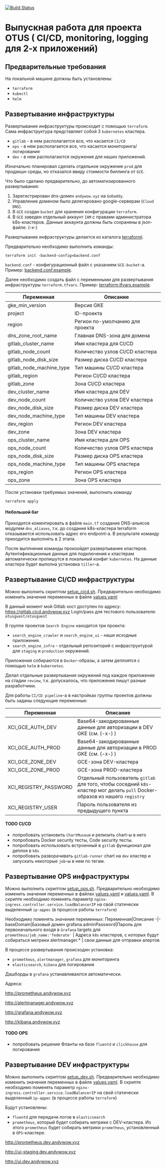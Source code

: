 [![Build Status](https://travis-ci.org/andywow/andywow_gw.svg?branch=master)](https://travis-ci.org/andywow/andywow_gw)

# Выпускная работа для проекта OTUS ( CI/CD, monitoring, logging для 2-х приложений)

## Предварительные требования

На локальной машине должны быть установлены:
- `terraform`
- `kubectl`
- `helm`

## Развертывание инфраструктуры

Развертывание инфраструктуры происходит с помощью `terraform`. Сама
инфраструктура представляет собой 3 `kubernetes` кластера.
- `gitlab` - в нем располагается все, что касается `CI/CD`
- `ops` - в нем располагается все, что касается мониторинга/логирования
- `dev` - в нем располагаются окружения для наших приложений.

Изначально планировал сделать отдельное окружение `prod` для продакшн среды, но
отказался ввиду стоимости биллинга от `GCE`.

Что было сделано предварительно, до автоматизированного развертывания:

1. Зарегистрирован dns-домен `andywow.xyz` на `GoDaddy`.
2. Управление доменом было делегировано google-серверам (`Cloud DNS`).
3. В `GCE` создан `bucket` для хранения конфигурации `terraform`.
4. В `GCE` заведен отдельный аккаунт `IAM` с правами администратора
k8s-кластеров. Данные аккаунта должны быть сохранены в json-файле. (-x-)

Развертывание инфраструктуры делается из каталога [terraforml](./terraform).

Предварительно необходимо выполнить команды:
```
terraform init -backend-config=backend.conf
```
`backend.conf` - конфигурационный файл с указанием `GCE-bucket`-а.
Пример: [backend.conf.example](./terraform/backend.conf.example).

Далее необходимо создать файл с переменными для развертывания инфраструктуры
`terraform.tfvars`. Пример:
[terraform.tfvars.example](./terraform/terraform.tfvars.example).

Переменная|Описание
-|-
gke_min_version|Версия GKE
project|ID-проекта
region|Регион по-умолчанию для проекта
dns_zone_root_name|Главная DNS-зона для домена
gitlab_cluster_name|Имя кластера для CI/CD
gitlab_node_count|Количество узлов CI/CD кластера
gitlab_node_disk_size|Размер диска CI/CD кластера
gitlab_node_machine_type|Тип машины CI/CD кластера
gitlab_region|Регион CI/CD кластера
gitlab_zone|Зона CI/CD кластера
dev_cluster_name|Имя кластера для DEV
dev_node_count|Количество узлов DEV кластера
dev_node_disk_size|Размер диска DEV кластера
dev_node_machine_type|Тип машины DEV кластера
dev_region|Регион DEV кластера
dev_zone|Зона DEV кластера
ops_cluster_name|Имя кластера для OPS
ops_node_count|Количество узлов OPS кластера
ops_node_disk_size|Размер диска OPS кластера
ops_node_machine_type|Тип машины OPS кластера
ops_region|Регион OPS кластера
ops_zone|Зона OPS кластера

После установки требуемых значений, выполнить команду
```
terraform apply
```

#### Небольшой баг
Приходится коментировать в файле `main.tf` создание DNS-альясов модулем
`dns_aliases`, т.к. до создания k8s-кластера terraform отказывается использовать
адрес его endpoint-а. В результате команду приходится выполнять в 2 этапа.

После выплнения команды произойдет развертывание кластеров. Аутентификационные
данные для подключения к кластерам автоматически пропишутся в локальный конфиг
`kubernetes`. На данные кластера будет выполна установка `tiller`-а.

## Развертывание CI/CD инфраструктуры

Можно выполнить скриптом [setup_cicd.sh](./kubernetes/scripts/setup_cicd.sh).
Предварительно необходимо изменить значения переменных в файле
[values.yaml](./kubernetes/charts/cicd/values.yaml)

В данный момент мой Gitlab хост доступен по адресу:
https://gitlab.cicd.andywow.xyz
Login/pass для тестового пользователя: `otusguest/otusguest`

В группе проектов `Search Engine` находятся три проекта:
- `search_engine_crawler` и `search_engine_ui` - наши исходные приложения.
- `search_engine_infra` - отдельный репозиторий с инфраструктурой для `staging`
и `production` окружений.

Приложения собираются в `Docker`-образы, а затем деплоятся с помощью `helm` в
`kubernetes`.

Делал отдельные развертывания окружений под каждое приложение на стадии `review`,
т.к. допускалось, что приложения пишут разные разработчики.

Для работы `CI/CD pipeline`-а в настройках группы проектов должны быть заданы
следующие переменные:

Переменная|Описание
-|-
XCI_GCE_AUTH_DEV|Base64-закодированные данные для авторизации в DEV GKE (см. (-x-) )
XCI_GCE_AUTH_PROD|Base64-закодированные данные для авторизации в PROD GKE (см. (-x-) )
XCI_GCE_ZONE_DEV|GCE-зона DEV-кластера
XCI_GCE_ZONE_PROD|GCE-зона PROD-кластера
XCI_REGISTRY_PASSWORD|Отдельный пользователь `gitlab` для того, чтобы соседний `k8s`-кластер мог делать `pull` Docker-образов из нашего `registry`
XCI_REGISTRY_USER|Пароль пользователя из предыдущего пункта


#### TODO CI/CD
- попробовать установить `ChartMuseum` и релизить chart-ы в него
- попробовать Docker security тесты, Code security тесты.
- попробовать использовать встроенный в `gitlab` функционал для деплоя в `k8s`
- попробовать разворачивать `gitlab-runner` chart на `dev` кластер и запускать
некоторые `job`-ы в нем по тегам.

## Развертывание OPS инфраструктуры

Можно выполнить скриптом [setup_ops.sh](./kubernetes/scripts/setup_ops.sh).
Предварительно необходимо изменить значения переменных в файлах
[values.yaml](./kubernetes/charts/monitoring/values.yaml) и
[values.yaml](./kubernetes/charts/efk/values.yaml).
В скрипте необходимо поменять параметр `nginx-ingress.controller.service.loadBalancerIP`
на свой статически выделенный `ip-адрес` (в процессе работы `terraform`)

Необходимо поменять значения переменных:
Переменная|Описание
-|-
baseDomain|Базовый домен
grafana.adminPassword|Пароль для первоначального входя в `Grafana`
targets для `prometheus/job_name:'federate'` | Адреса `k8s` кластеров, с которых будут собираться метрики
alertmanager.* | свои данные для отправки алертов

В процессе развертывания происходин установка:
- `prometheus`, `alertmanager`, `grafana` для мониторинга
- `elasticsearch`, `kibana` для логирования

Дашборды в `grafana` устанавливаются автоматически.

Адреса:

http://prometheus.andywow.xyz

http://alertmanager.andywow.xyz

http://grafana.andywow.xyz

http://kibana.andywow.xyz

#### TODO OPS
- попробовать решение Фланты на базе `fluentd` и `clickhouse` для логирования

## Развертывание DEV инфраструктуры

Можно выполнить скриптом [setup_dev.sh](./kubernetes/scripts/setup_dev.sh).
Предварительно необходимо изменить значения переменных в файле
[values.yaml](./kubernetes/charts/monitoring/values.yaml).
В скрипте необходимо поменять параметр `nginx-ingress.controller.service.loadBalancerIP`
на свой статически выделенный `ip-адрес` (в процессе работы `terraform`)

Будут установлены:
- `fluentd` для передачи логов в `elasticsearch`
- `prometheus`, который будет собирать метрики с DEV-кластера. Из этого
`prometheus` будет собирать метрики `prometheus`, установленный в `OPS`-кластере.

http://prometheus.dev.andywow.xyz

http://ui-staging.dev.andywow.xyz

http://ui.dev.andywow.xyz



